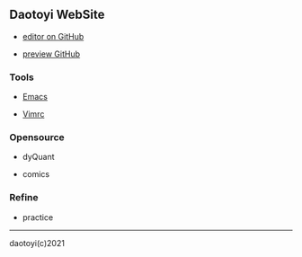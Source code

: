 ## Daotoyi WebSite

- [editor on GitHub](https://github.com/daotoyi/daotoyi.github.io/edit/main/index.md) 

- [preview GitHub](https://github.com/daotoyi/daotoyi.github.io)

### Tools

- [Emacs](https://gitee.com/daotoyi/emacs.d)

- [Vimrc](https://gitee.com/daotoyi/vimrc)

### Opensource

- dyQuant 

- comics

### Refine

- practice

---

daotoyi(c)2021

